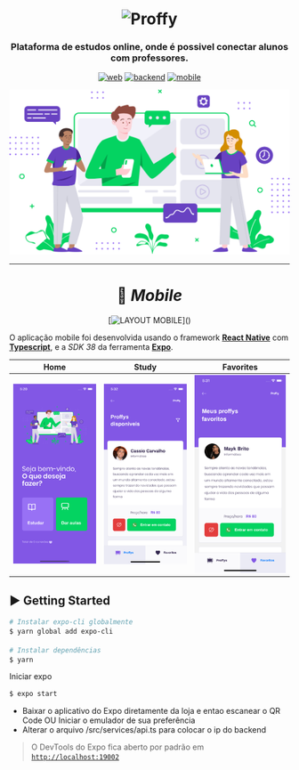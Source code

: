 <!-- VARS -->

[logo-url]: https://camo.githubusercontent.com/74c8681f6d4521903b63e79173a72f0b849243be/68747470733a2f2f692e696d6775722e636f6d2f73356c546465502e706e67
[web-badge]: https://img.shields.io/badge/WEB-6842C2?logo=typescript&logoColor=47248F&label=Proffy&labelColor=6842C2&style=for-the-badge
[backend-badge]: https://img.shields.io/badge/BACKEND-04D361?logo=Node.js&logoColor=03A14A&label=Proffy&labelColor=04D361&style=for-the-badge
[mobile-badge]: https://img.shields.io/badge/MOBILE-494949?logo=react&logoColor=161616&label=Proffy&labelColor=494949&style=for-the-badge

<!-- VARS -->

<div align="center">

# ![Proffy][logo-url]

### Plataforma de estudos online, onde é possivel conectar alunos com professores.
[![web][web-badge]](#desktop_computer-web)
[![backend][backend-badge]](#globe_with_meridians-server)
[![mobile][mobile-badge]](#iphone-mobile)

![](https://raw.githubusercontent.com/lcassiol/reactjs-proffy/d2520a09b3918bf260cc8f44a731f6be24bf55e3/src/assets/images/landing.svg)

</div>

---

<div align="center">

# :iphone: _**Mobile**_
[![LAYOUT MOBILE](https://img.shields.io/badge/Layout%20Mobile-black?style=for-the-badge&logo=figma&logoColor=red")]()

</div>

O aplicação mobile foi desenvolvida usando o framework [**React Native**](https://reactnative.dev/) com [**Typescript**](https://www.typescriptlang.org/), e a _SDK 38_ da ferramenta [**Expo**](https://expo.io/).

Home | Study | Favorites
---|---|---
| <img src="https://github.com/lcassiol/RN-proffy/blob/master/src/assets/images/screenshots/proffy-home.png?raw=true" width="350" /> | <img src="https://github.com/lcassiol/RN-proffy/blob/master/src/assets/images/screenshots/proffy-resultsearch.png?raw=true" width="350" /> | <img src="https://github.com/lcassiol/RN-proffy/blob/master/src/assets/images/screenshots/proffy-favorites.png?raw=true" width="350" /> |

## :arrow_forward: **Getting Started**

```bash
# Instalar expo-cli globalmente
$ yarn global add expo-cli

# Instalar dependências
$ yarn

```

Iniciar expo

```bash
$ expo start
```

- Baixar o aplicativo do Expo diretamente da loja e entao escanear o QR Code OU Iniciar o emulador de sua preferência
- Alterar o arquivo /src/services/api.ts para colocar o ip do backend

> O DevTools do Expo fica aberto por padrão em [`http://localhost:19002`](http://localhost:19002)
